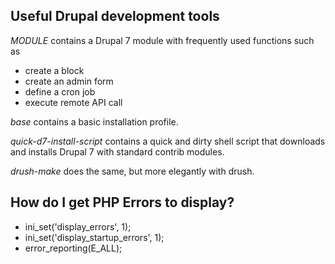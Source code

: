 Useful Drupal development tools
---------------------------------

*MODULE* contains a Drupal 7 module with frequently used functions such as 
* create a block
* create an admin form
* define a cron job
* execute remote API call
 
*base* contains a basic installation profile.
 
*quick-d7-install-script* contains a quick and dirty shell script that downloads and installs Drupal 7 with standard contrib modules.
 
*drush-make* does the same, but more elegantly with drush.

How do I get PHP Errors to display?
---------------------------------

* ini_set('display_errors', 1);
* ini_set('display_startup_errors', 1);
* error_reporting(E_ALL);
